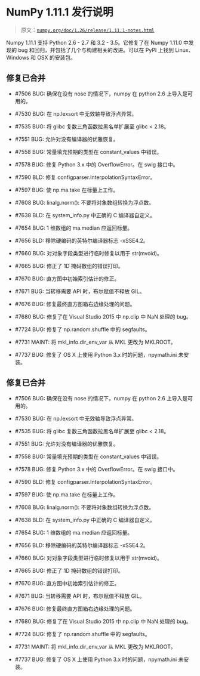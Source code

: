# NumPy 1.11.1 发行说明

> 原文：[`numpy.org/doc/1.26/release/1.11.1-notes.html`](https://numpy.org/doc/1.26/release/1.11.1-notes.html)

Numpy 1.11.1 支持 Python 2.6 - 2.7 和 3.2 - 3.5。它修复了在 Numpy 1.11.0 中发现的 bug 和回归，并包括了几个与构建相关的改进。可以在 PyPI 上找到 Linux、Windows 和 OSX 的安装包。

## 修复已合并

+   #7506 BUG: 确保在没有 nose 的情况下，numpy 在 python 2.6 上导入是可用的。

+   #7530 BUG: 在 np.lexsort 中无效轴导致浮点异常。

+   #7535 BUG: 将 glibc 复数三角函数拉黑名单扩展至 glibc < 2.18。

+   #7551 BUG: 允许对没有编译器的优雅恢复。

+   #7558 BUG: 常量填充预期的类型在 constant_values 中错误。

+   #7578 BUG: 修复 Python 3.x 中的 OverflowError。在 swig 接口中。

+   #7590 BLD: 修复 configparser.InterpolationSyntaxError。

+   #7597 BUG: 使 np.ma.take 在标量上工作。

+   #7608 BUG: linalg.norm(): 不要将对象数组转换为浮点数。

+   #7638 BLD: 在 system_info.py 中正确的 C 编译器自定义。

+   #7654 BUG: 1 维数组的 ma.median 应返回标量。

+   #7656 BLD: 移除硬编码的英特尔编译器标志 -xSSE4.2。

+   #7660 BUG: 对对象字段类型进行临时修复以用于 str(mvoid)。

+   #7665 BUG: 修正了 1D 掩码数组的错误打印。

+   #7670 BUG: 直方图中初始索引估计的修正。

+   #7671 BUG: 当转移需要 API 时，布尔赋值不释放 GIL。

+   #7676 BUG: 修复最终直方图箱右边缘处理的问题。

+   #7680 BUG: 修复了在 Visual Studio 2015 中 np.clip 中 NaN 处理的 bug。

+   #7724 BUG: 修复了 np.random.shuffle 中的 segfaults。

+   #7731 MAINT: 将 mkl_info.dir_env_var 从 MKL 更改为 MKLROOT。

+   #7737 BUG: 修复了 OS X 上使用 Python 3.x 时的问题，npymath.ini 未安装。

## 修复已合并

+   #7506 BUG: 确保在没有 nose 的情况下，numpy 在 python 2.6 上导入是可用的。

+   #7530 BUG: 在 np.lexsort 中无效轴导致浮点异常。

+   #7535 BUG: 将 glibc 复数三角函数拉黑名单扩展至 glibc < 2.18。

+   #7551 BUG: 允许对没有编译器的优雅恢复。

+   #7558 BUG: 常量填充预期的类型在 constant_values 中错误。

+   #7578 BUG: 修复 Python 3.x 中的 OverflowError。在 swig 接口中。

+   #7590 BLD: 修复 configparser.InterpolationSyntaxError。

+   #7597 BUG: 使 np.ma.take 在标量上工作。

+   #7608 BUG: linalg.norm(): 不要将对象数组转换为浮点数。

+   #7638 BLD: 在 system_info.py 中正确的 C 编译器自定义。

+   #7654 BUG: 1 维数组的 ma.median 应返回标量。

+   #7656 BLD: 移除硬编码的英特尔编译器标志 -xSSE4.2。

+   #7660 BUG: 对对象字段类型进行临时修复以用于 str(mvoid)。

+   #7665 BUG: 修正了 1D 掩码数组的错误打印。

+   #7670 BUG: 直方图中初始索引估计的修正。

+   #7671 BUG: 当转移需要 API 时，布尔赋值不释放 GIL。

+   #7676 BUG: 修复最终直方图箱右边缘处理的问题。

+   #7680 BUG: 修复了在 Visual Studio 2015 中 np.clip 中 NaN 处理的 bug。

+   #7724 BUG: 修复了 np.random.shuffle 中的 segfaults。

+   #7731 MAINT: 将 mkl_info.dir_env_var 从 MKL 更改为 MKLROOT。

+   #7737 BUG: 修复了 OS X 上使用 Python 3.x 时的问题，npymath.ini 未安装。

